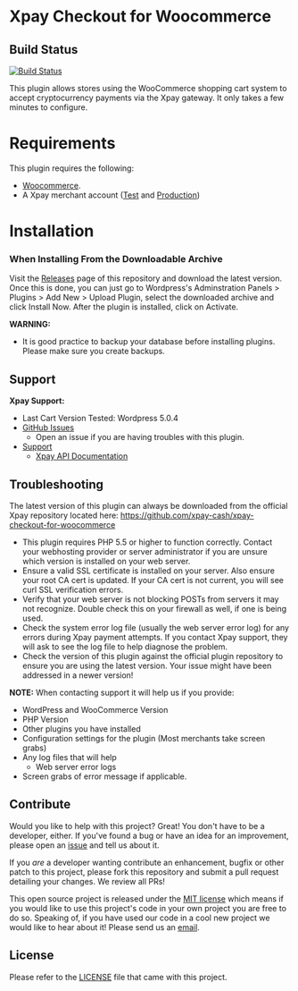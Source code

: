 Xpay Checkout for Woocommerce
===============================

## Build Status

[![Build Status](https://travis-ci.org/xpay-cash/xpay-checkout-for-woocommerce.svg?branch=master)](https://travis-ci.org/xpay-cash/xpay-checkout-for-woocommerce)

This plugin allows stores using the WooCommerce shopping cart system to accept cryptocurrency payments via the Xpay gateway. It only takes a few minutes to configure.

# Requirements

This plugin requires the following:

* [Woocommerce](https://wordpress.org/plugins/woocommerce/).
* A Xpay merchant account ([Test](https://test.xpay.cash) and [Production](https://xpay.cash))

# Installation

### When Installing From the Downloadable Archive

Visit the [Releases](https://github.com/xpay-cash/xpay-checkout-for-woocommerce/releases) page of this repository and download the latest version. Once this is done, you can just go to Wordpress's Adminstration Panels > Plugins > Add New > Upload Plugin, select the downloaded archive and click Install Now. After the plugin is installed, click on Activate.

**WARNING:**
* It is good practice to backup your database before installing plugins. Please make sure you create backups.

## Support

**Xpay Support:**

* Last Cart Version Tested: Wordpress 5.0.4
* [GitHub Issues](https://github.com/xpay-cash/xpay-checkout-for-woocommerce/issues)
  * Open an issue if you are having troubles with this plugin.
* [Support](https://t.me/xpaycash)
  * [Xpay API Documentation](https://docs.xpay.cash/)

## Troubleshooting

The latest version of this plugin can always be downloaded from the official Xpay repository located here: https://github.com/xpay-cash/xpay-checkout-for-woocommerce

* This plugin requires PHP 5.5 or higher to function correctly. Contact your webhosting provider or server administrator if you are unsure which version is installed on your web server.
* Ensure a valid SSL certificate is installed on your server. Also ensure your root CA cert is updated. If your CA cert is not current, you will see curl SSL verification errors.
* Verify that your web server is not blocking POSTs from servers it may not recognize. Double check this on your firewall as well, if one is being used.
* Check the system error log file (usually the web server error log) for any errors during Xpay payment attempts. If you contact Xpay support, they will ask to see the log file to help diagnose the problem.
* Check the version of this plugin against the official plugin repository to ensure you are using the latest version. Your issue might have been addressed in a newer version!

**NOTE:** When contacting support it will help us if you provide:

* WordPress and WooCommerce Version
* PHP Version
* Other plugins you have installed
* Configuration settings for the plugin (Most merchants take screen grabs)
* Any log files that will help
  * Web server error logs
* Screen grabs of error message if applicable.

## Contribute

Would you like to help with this project?  Great!  You don't have to be a developer, either.  If you've found a bug or have an idea for an improvement, please open an [issue](https://github.com/xpay-cash/xpay-checkout-for-woocommerce/issues) and tell us about it.

If you *are* a developer wanting contribute an enhancement, bugfix or other patch to this project, please fork this repository and submit a pull request detailing your changes.  We review all PRs!

This open source project is released under the [MIT license](http://opensource.org/licenses/MIT) which means if you would like to use this project's code in your own project you are free to do so. Speaking of, if you have used our code in a cool new project we would like to hear about it!  Please send us an [email](mailto:info@xpay.cash).

## License

Please refer to the [LICENSE](https://github.com/xpay-cash/xpay-checkout-for-woocommerce/blob/master/LICENSE) file that came with this project.

